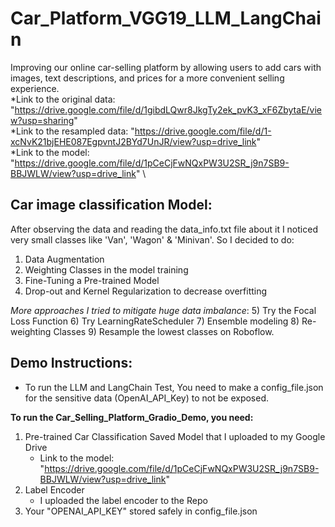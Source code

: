 # Car_Platform_VGG19_LLM_LangChain
Improving our online car-selling platform by allowing users to add cars with images, text descriptions, and prices for a more convenient selling experience.\
	*Link to the original data: "https://drive.google.com/file/d/1gibdLQwr8JkgTy2ek_pvK3_xF6ZbytaE/view?usp=sharing" \
	*Link to the resampled data: "https://drive.google.com/file/d/1-xcNvK21bjEHE087EgpvntJ2BYd7UnJR/view?usp=drive_link" \
	*Link to the model: "https://drive.google.com/file/d/1pCeCjFwNQxPW3U2SR_j9n7SB9-BBJWLW/view?usp=drive_link" \


##	Car image classification Model:

After observing the data and reading the data_info.txt file about it I noticed very small classes like 'Van', 'Wagon' & 'Minivan'.
So I decided to do:
1) Data Augmentation
2) Weighting Classes in the model training
3) Fine-Tuning a Pre-trained Model
4) Drop-out and Kernel Regularization to decrease overfitting

*More approaches I tried to mitigate huge data imbalance*:
5) Try the Focal Loss Function
6) Try LearningRateScheduler
7) Ensemble modeling
8) Re-weighting Classes
9) Resample the lowest classes on Roboflow.


##	Demo Instructions:
- To run the LLM and LangChain Test, You need to make a config_file.json for the sensitive data (OpenAI_API_Key) to not be exposed.

**To run the Car_Selling_Platform_Gradio_Demo, you need:**

1) Pre-trained Car Classification Saved Model that I uploaded to my Google Drive
	* Link to the model: "https://drive.google.com/file/d/1pCeCjFwNQxPW3U2SR_j9n7SB9-BBJWLW/view?usp=drive_link"
2) Label Encoder
	* I uploaded the label encoder to the Repo
3) Your "OPENAI_API_KEY" stored safely in config_file.json
